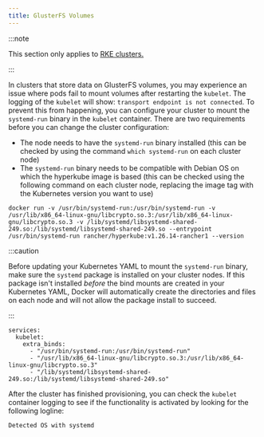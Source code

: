 ```yaml
---
title: GlusterFS Volumes
---
```


<head>
  <link rel="canonical" href="https://ranchermanager.docs.rancher.com/how-to-guides/new-user-guides/manage-clusters/create-kubernetes-persistent-storage/manage-persistent-storage/about-glusterfs-volumes"/>
</head>

:::note

This section only applies to [RKE clusters.](../../../launch-kubernetes-with-rancher/launch-kubernetes-with-rancher.md)

:::

In clusters that store data on GlusterFS volumes, you may experience an issue where pods fail to mount volumes after restarting the `kubelet`. The logging of the `kubelet` will show: `transport endpoint is not connected`. To prevent this from happening, you can configure your cluster to mount the `systemd-run` binary in the `kubelet` container. There are two requirements before you can change the cluster configuration:

- The node needs to have the `systemd-run` binary installed (this can be checked by using the command `which systemd-run` on each cluster node)
- The `systemd-run` binary needs to be compatible with Debian OS on which the hyperkube image is based (this can be checked using the following command on each cluster node, replacing the image tag with the Kubernetes version you want to use)

```
docker run -v /usr/bin/systemd-run:/usr/bin/systemd-run -v /usr/lib/x86_64-linux-gnu/libcrypto.so.3:/usr/lib/x86_64-linux-gnu/libcrypto.so.3 -v /lib/systemd/libsystemd-shared-249.so:/lib/systemd/libsystemd-shared-249.so --entrypoint /usr/bin/systemd-run rancher/hyperkube:v1.26.14-rancher1 --version
```

:::caution

Before updating your Kubernetes YAML to mount the `systemd-run` binary, make sure the `systemd` package is installed on your cluster nodes. If this package isn't installed _before_ the bind mounts are created in your Kubernetes YAML, Docker will automatically create the directories and files on each node and will not allow the package install to succeed.

:::

```
services:
  kubelet:
    extra_binds:
      - "/usr/bin/systemd-run:/usr/bin/systemd-run"
      - "/usr/lib/x86_64-linux-gnu/libcrypto.so.3:/usr/lib/x86_64-linux-gnu/libcrypto.so.3"
      - "/lib/systemd/libsystemd-shared-249.so:/lib/systemd/libsystemd-shared-249.so"
```

After the cluster has finished provisioning, you can check the `kubelet` container logging to see if the functionality is activated by looking for the following logline:

```
Detected OS with systemd
```